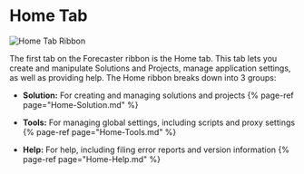 # Home Tab

<!--![Home Tab Ribbon](/reference/Getting-started/imgs/HomeTab.png) -->
![Home Tab Ribbon](/reference/Getting-started/imgs/Home_Ribbon.png)

The first tab on the Forecaster ribbon is the Home tab.  This tab lets you create and manipulate Solutions and Projects, manage application settings, as well as providing help. The Home ribbon breaks down into 3 groups:


- **Solution:** For creating and managing solutions and projects
{% page-ref page="Home-Solution.md" %}

- **Tools:** For managing global settings, including scripts and proxy settings
{% page-ref page="Home-Tools.md" %}

- **Help:** For help, including filing error reports and version information
{% page-ref page="Home-Help.md" %}


  